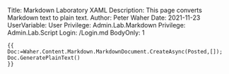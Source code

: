 Title: Markdown Laboratory XAML
Description: This page converts Markdown text to plain text.
Author: Peter Waher
Date: 2021-11-23
UserVariable: User
Privilege: Admin.Lab.Markdown
Privilege: Admin.Lab.Script
Login: /Login.md
BodyOnly: 1

```
{{
Doc:=Waher.Content.Markdown.MarkdownDocument.CreateAsync(Posted,[]);
Doc.GeneratePlainText()
}}
```